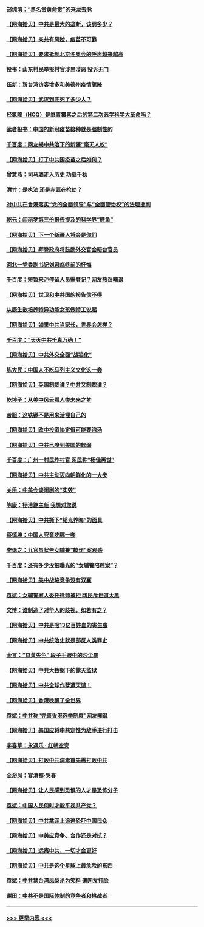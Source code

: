 #### [郑纯清：“黑名贵黄命贵”的来龙去脉](../pages/nsc993/n12875589.md?t=04131202) 
#### [【网海拾贝】中共是最大的垄断，该罚多少？](../pages/nsc993/n12874006.md?t=04131202) 
#### [【网海拾贝】亲共有风险，疫苗不可靠](../pages/nsc993/n12872224.md?t=04131202) 
#### [【网海拾贝】要求抵制北京冬奥会的呼声越来越高](../pages/nsc993/n12868962.md?t=04131202) 
#### [投书：山东村民举报村官涉黑涉恶 投诉无门](../pages/nsc993/n12869726.md?t=04131202) 
#### [伍新：贺台湾访客增多和美德州疫情骤降](../pages/nsc993/n12865651.md?t=04131202) 
#### [【网海拾贝】武汉到底死了多少人？](../pages/nsc993/n12863707.md?t=04131202) 
#### [羟氯喹（HCQ）是继青霉素之后的第二次医学科学大革命吗？](../pages/nsc993/n12638564.md?t=04131202) 
#### [读者投书：中国的新冠疫苗接种就是强制性的](../pages/nsc993/n12859932.md?t=04131202) 
#### [千百度：网友揭中共治下的新疆“毫无人权”](../pages/nsc993/n12858385.md?t=04131202) 
#### [【网海拾贝】打了中共国疫苗之后如何？](../pages/nsc993/n12857866.md?t=04131202) 
#### [曾慧燕：司马璐走入历史 功载千秋](../pages/nsc993/n12856996.md?t=04131202) 
#### [清竹：是执法 还是赤匪在抢劫？](../pages/nsc993/n12856952.md?t=04131202) 
#### [对中共在香港落实“党的全面领导”与“全面管治权”的法理批判](../pages/nsc993/n12856929.md?t=04131202) 
#### [乾元：闫丽梦第三份报告提及的科学界“鳄鱼”](../pages/nsc993/n12855985.md?t=04131202) 
#### [【网海拾贝】下一个新疆人将会是你们](../pages/nsc993/n12855864.md?t=04131202) 
#### [【网海拾贝】拜登政府将鼓励外交官会晤台官员](../pages/nsc993/n12853615.md?t=04131202) 
#### [河北一党委副书记刘君临终前的忏悔](../pages/nsc993/n12849420.md?t=04131202) 
#### [千百度：短暂来沪停留人员需登记？网友热议嘲讽](../pages/nsc993/n12853497.md?t=04131202) 
#### [【网海拾贝】世卫和中共国的报告信不得](../pages/nsc993/n12850902.md?t=04131202) 
#### [从康生欲培养特异功能女孩做特工说起](../pages/nsc993/n12849289.md?t=04131202) 
#### [【网海拾贝】如果中共当家长，世界会怎样？](../pages/nsc993/n12848436.md?t=04131202) 
#### [千百度：“天灭中共千真万确！”](../pages/nsc993/n12845659.md?t=04131202) 
#### [【网海拾贝】中共外交全面“战狼化”](../pages/nsc993/n12845607.md?t=04131202) 
#### [陈大民：中国人不吃马列主义文化这一套](../pages/nsc993/n12842496.md?t=04131202) 
#### [【网海拾贝】英国制裁谁？中共又制裁谁？](../pages/nsc993/n12840909.md?t=04131202) 
#### [乾坤子：从美中风云看人类未来之梦](../pages/nsc993/n12840590.md?t=04131202) 
#### [苦胆：这铁锹不是用来活埋自己的](../pages/nsc993/n12839512.md?t=04131202) 
#### [【网海拾贝】欧中投资协定很可能要泡汤](../pages/nsc993/n12835122.md?t=04131202) 
#### [【网海拾贝】中共已嗅到美国的软弱](../pages/nsc993/n12832411.md?t=04131202) 
#### [千百度：广州一村民炸村官 网民称“杨佳再世”](../pages/nsc993/n12832380.md?t=04131202) 
#### [【网海拾贝】中共主动迈向朝鲜化的一大步](../pages/nsc993/n12829887.md?t=04131202) 
#### [关乐：中美会谈闹剧的“实效”](../pages/nsc993/n12826698.md?t=04131202) 
#### [陈康：杨洁篪主任  我想对您说](../pages/nsc993/n12826609.md?t=04131202) 
#### [【网海拾贝】中共撕下“韬光养晦”的面具](../pages/nsc993/n12826459.md?t=04131202) 
#### [蔡慎坤：中国人究竟吃哪一套](../pages/nsc993/n12826010.md?t=04131202) 
#### [李退之：九官员状告女辅警“敲诈”案观感](../pages/nsc993/n12823984.md?t=04131202) 
#### [千百度：还有多少没被曝光的“女辅警陪睡案”？](../pages/nsc993/n12822136.md?t=04131202) 
#### [【网海拾贝】美中战略竞争没有双赢](../pages/nsc993/n12822105.md?t=04131202) 
#### [袁斌：女辅警家人委托律师被拒 网民斥世道太黑](../pages/nsc993/n12822004.md?t=04131202) 
#### [文博：谁制造了对华人的歧视，如若有之？](../pages/nsc993/n12821635.md?t=04131202) 
#### [【网海拾贝】中共是吸13亿百姓血的寄生虫](../pages/nsc993/n12819191.md?t=04131202) 
#### [【网海拾贝】中共统治史就是部反人类罪史](../pages/nsc993/n12816738.md?t=04131202) 
#### [金言：“京黄失色” 段子手眼中的沙尘暴](../pages/nsc993/n12815700.md?t=04131202) 
#### [【网海拾贝】中共大数据下的露天监狱](../pages/nsc993/n12811075.md?t=04131202) 
#### [【网海拾贝】中共全球作孽遭天谴！](../pages/nsc993/n12810258.md?t=04131202) 
#### [【网海拾贝】香港唤醒了全世界](../pages/nsc993/n12809100.md?t=04131202) 
#### [袁斌：中共称“完善香港选举制度”网友嘲讽](../pages/nsc993/n12808994.md?t=04131202) 
#### [【网海拾贝】美国应将中共定性为敌手进行打击](../pages/nsc993/n12806870.md?t=04131202) 
#### [李春草：永遇乐 · 红朝空壳](../pages/nsc993/n12805365.md?t=04131202) 
#### [【网海拾贝】打败中共病毒首先需打败中共](../pages/nsc993/n12803930.md?t=04131202) 
#### [金浴凤：宴清都‧哭春](../pages/nsc993/n12801601.md?t=04131202) 
#### [【网海拾贝】让人民感到恐惧的人才是恐怖分子](../pages/nsc993/n12799347.md?t=04131202) 
#### [袁斌：中国人民何时才能平视共产党？](../pages/nsc993/n12799306.md?t=04131202) 
#### [【网海拾贝】中共拿网上追逃恐吓中国民众](../pages/nsc993/n12796905.md?t=04131202) 
#### [【网海拾贝】中美应竞争、合作还是对抗？](../pages/nsc993/n12794675.md?t=04131202) 
#### [【网海拾贝】远离中共，一切才会更好](../pages/nsc993/n12793572.md?t=04131202) 
#### [【网海拾贝】中共是这个星球上最危险的东西](../pages/nsc993/n12791400.md?t=04131202) 
#### [袁斌：中共禁台湾凤梨沦为笑料 遭网友打脸](../pages/nsc993/n12791335.md?t=04131202) 
#### [谢田：中共不是国际体制的竞争者和挑战者](../pages/nsc993/n12791212.md?t=04131202) 

----
#### [ >>> 更早内容 <<< ](../indexes/nsc993-earlier.md)

